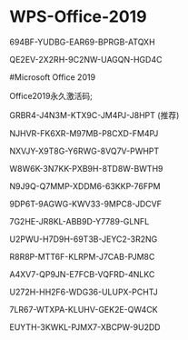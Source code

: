 # WPS-Office-2019

694BF-YUDBG-EAR69-BPRGB-ATQXH

QE2EV-2X2RH-9C2NW-UAGQN-HGD4C


#Microsoft Office 2019

Office2019永久激活码;

GRBR4-J4N3M-KTX9C-JM4PJ-J8HPT (推荐)

NJHVR-FK6XR-M97MB-P8CXD-FM4PJ

NXVJY-X9T8G-Y6RWG-8VQ7V-PWHPT

W8W6K-3N7KK-PXB9H-8TD8W-BWTH9

N9J9Q-Q7MMP-XDDM6-63KKP-76FPM

9DP6T-9AGWG-KWV33-9MPC8-JDCVF

7G2HE-JR8KL-ABB9D-Y7789-GLNFL

U2PWU-H7D9H-69T3B-JEYC2-3R2NG

R8R8P-MTT6F-KLRPM-J7CAB-PJM8C

A4XV7-QP9JN-E7FCB-VQFRD-4NLKC

U272H-HH2F6-WDG36-ULUPX-PCHTJ

7LR67-WTXPA-KLUHV-GEK2E-QW4CK

EUYTH-3KWKL-PJMX7-XBCPW-9U2DD
